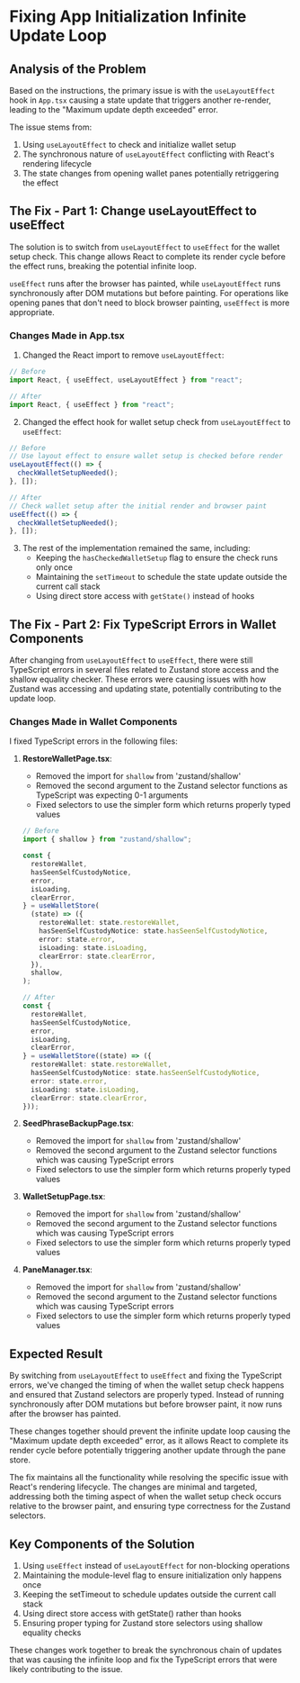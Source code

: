 # Fixing App Initialization Infinite Update Loop

## Analysis of the Problem

Based on the instructions, the primary issue is with the `useLayoutEffect` hook in `App.tsx` causing a state update that triggers another re-render, leading to the "Maximum update depth exceeded" error.

The issue stems from:

1. Using `useLayoutEffect` to check and initialize wallet setup
2. The synchronous nature of `useLayoutEffect` conflicting with React's rendering lifecycle
3. The state changes from opening wallet panes potentially retriggering the effect

## The Fix - Part 1: Change useLayoutEffect to useEffect

The solution is to switch from `useLayoutEffect` to `useEffect` for the wallet setup check. This change allows React to complete its render cycle before the effect runs, breaking the potential infinite loop.

`useEffect` runs after the browser has painted, while `useLayoutEffect` runs synchronously after DOM mutations but before painting. For operations like opening panes that don't need to block browser painting, `useEffect` is more appropriate.

### Changes Made in App.tsx

1. Changed the React import to remove `useLayoutEffect`:

```typescript
// Before
import React, { useEffect, useLayoutEffect } from "react";

// After
import React, { useEffect } from "react";
```

2. Changed the effect hook for wallet setup check from `useLayoutEffect` to `useEffect`:

```typescript
// Before
// Use layout effect to ensure wallet setup is checked before render
useLayoutEffect(() => {
  checkWalletSetupNeeded();
}, []);

// After
// Check wallet setup after the initial render and browser paint
useEffect(() => {
  checkWalletSetupNeeded();
}, []);
```

3. The rest of the implementation remained the same, including:
   - Keeping the `hasCheckedWalletSetup` flag to ensure the check runs only once
   - Maintaining the `setTimeout` to schedule the state update outside the current call stack
   - Using direct store access with `getState()` instead of hooks

## The Fix - Part 2: Fix TypeScript Errors in Wallet Components

After changing from `useLayoutEffect` to `useEffect`, there were still TypeScript errors in several files related to Zustand store access and the shallow equality checker. These errors were causing issues with how Zustand was accessing and updating state, potentially contributing to the update loop.

### Changes Made in Wallet Components

I fixed TypeScript errors in the following files:

1. **RestoreWalletPage.tsx**:

   - Removed the import for `shallow` from 'zustand/shallow'
   - Removed the second argument to the Zustand selector functions as TypeScript was expecting 0-1 arguments
   - Fixed selectors to use the simpler form which returns properly typed values

   ```typescript
   // Before
   import { shallow } from "zustand/shallow";

   const {
     restoreWallet,
     hasSeenSelfCustodyNotice,
     error,
     isLoading,
     clearError,
   } = useWalletStore(
     (state) => ({
       restoreWallet: state.restoreWallet,
       hasSeenSelfCustodyNotice: state.hasSeenSelfCustodyNotice,
       error: state.error,
       isLoading: state.isLoading,
       clearError: state.clearError,
     }),
     shallow,
   );

   // After
   const {
     restoreWallet,
     hasSeenSelfCustodyNotice,
     error,
     isLoading,
     clearError,
   } = useWalletStore((state) => ({
     restoreWallet: state.restoreWallet,
     hasSeenSelfCustodyNotice: state.hasSeenSelfCustodyNotice,
     error: state.error,
     isLoading: state.isLoading,
     clearError: state.clearError,
   }));
   ```

2. **SeedPhraseBackupPage.tsx**:

   - Removed the import for `shallow` from 'zustand/shallow'
   - Removed the second argument to the Zustand selector functions which was causing TypeScript errors
   - Fixed selectors to use the simpler form which returns properly typed values

3. **WalletSetupPage.tsx**:

   - Removed the import for `shallow` from 'zustand/shallow'
   - Removed the second argument to the Zustand selector functions which was causing TypeScript errors
   - Fixed selectors to use the simpler form which returns properly typed values

4. **PaneManager.tsx**:
   - Removed the import for `shallow` from 'zustand/shallow'
   - Removed the second argument to the Zustand selector functions which was causing TypeScript errors
   - Fixed selectors to use the simpler form which returns properly typed values

## Expected Result

By switching from `useLayoutEffect` to `useEffect` and fixing the TypeScript errors, we've changed the timing of when the wallet setup check happens and ensured that Zustand selectors are properly typed. Instead of running synchronously after DOM mutations but before browser paint, it now runs after the browser has painted.

These changes together should prevent the infinite update loop causing the "Maximum update depth exceeded" error, as it allows React to complete its render cycle before potentially triggering another update through the pane store.

The fix maintains all the functionality while resolving the specific issue with React's rendering lifecycle. The changes are minimal and targeted, addressing both the timing aspect of when the wallet setup check occurs relative to the browser paint, and ensuring type correctness for the Zustand selectors.

## Key Components of the Solution

1. Using `useEffect` instead of `useLayoutEffect` for non-blocking operations
2. Maintaining the module-level flag to ensure initialization only happens once
3. Keeping the setTimeout to schedule updates outside the current call stack
4. Using direct store access with getState() rather than hooks
5. Ensuring proper typing for Zustand store selectors using shallow equality checks

These changes work together to break the synchronous chain of updates that was causing the infinite loop and fix the TypeScript errors that were likely contributing to the issue.
